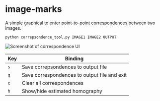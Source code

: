 image-marks
===========

A simple graphical to enter point-to-point correspondences between two images.

    python correpsondence_tool.py IMAGE1 IMAGE2 OUTPUT

![Screenshot of correspondence UI][screenshot]

Key | Binding
--- | ---
`s` | Save correpsondences to output file
`q` | Save correspondences to output file and exit
`c` | Clear all correspondences
`h` | Show/hide estimated homography

[screenshot]: https://raw.github.com/alexflint/image-marks/master/docs/screenshot-small.jpg
